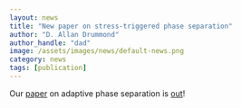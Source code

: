 ```yaml
---
layout: news
title: "New paper on stress-triggered phase separation"
author: "D. Allan Drummond"
author_handle: "dad"
image: /assets/images/news/default-news.png
category: news
tags: [publication]
---
```

Our [paper] on adaptive phase separation is [out][Cell]!

[paper]: /papers/paper/adaptive-phase-separation/
[Cell]: link-tbd